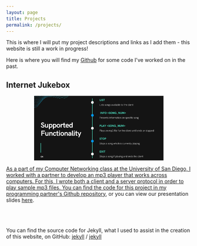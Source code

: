 ```yaml
---
layout: page
title: Projects
permalink: /projects/
---
```


<!--<img src="/docs/assets/Gown.jpg" alt="A picture of Christian in his graduation gown." class="center"/><br><br>
<html>
<head>
<style>
.center {
  display: block;
  margin-left: auto;
  margin-right: auto;
  width: 50%;
}
</style>
</head>
</html>-->

This is where I will put my project descriptions and links as I add them - this website is still a work in progress!

Here is where you will find my <a href = "https://github.com/christiangideon" target = "_blank"><u>Github</u></a> for some code I've worked on in the past.

## Internet Jukebox
<a href = "/docs/assets/Presentation-slides.pdf" target = "_blank"><img src="/docs/assets/mp3-functionality.png" alt="A picture of the mp3 player project's supported functionality." class="center"/>
<html>
<head>
<style>
.center {
  display: block;
  margin-left: auto;
  margin-right: auto;
  width: 70%;
}
</style>
</head>
</html>

As a part of my Computer Networking class at the University of San Diego, I worked with a partner to develop an mp3 player that works across computers. For this, I wrote both a client and a server protocol in order to play sample mp3 files. You can find the code for this project in my programming partner's <a href = "https://github.com/ndelafuente/bec307/tree/main/comp375-sp21/p05-group8" target = "_blank"><u>Github repository</u></a>, or you can view our presentation slides <a href = "/docs/assets/Presentation-slides.pdf" target = "_blank"><u>here</u></a>.


<br><br><br>You can find the source code for Jekyll, what I used to assist in the creation of this website, on GitHub:
[jekyll][jekyll-organization] /
[jekyll](https://github.com/jekyll/jekyll)


[jekyll-organization]: https://github.com/jekyll
